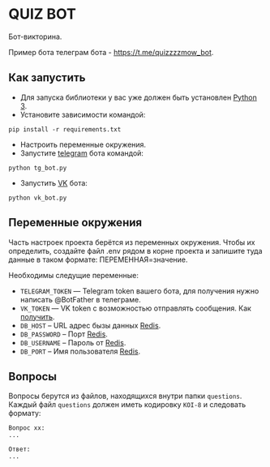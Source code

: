 # QUIZ BOT

Бот-викторина.

Пример бота телеграм бота - https://t.me/quizzzzmow_bot.

## Как запустить 
- Для запуска библиотеки у вас уже должен быть установлен [Python 3](https://www.python.org/downloads/).
- Установите зависимости командой:
```
pip install -r requirements.txt
```
- Настроить переменные окружения.
- Запустите [telegram](https://telegram.org/) бота  командой:
```
python tg_bot.py
```
- Запустить [VK](https://vk.com/) бота:
```
python vk_bot.py
```

## Переменные окружения
Часть настроек проекта берётся из переменных окружения. Чтобы их определить, создайте файл .env рядом в корне проекта и запишите туда данные в таком формате: ПЕРЕМЕННАЯ=значение.

Необходимы следущие переменные:
- `TELEGRAM_TOKEN` — Telegram token вашего бота, для получения нужно написать @BotFather в телеграме.
- `VK_TOKEN` — VK token c возможностью отправлять сообщения. Как [получить](https://pechenek.net/social-networks/vk/api-vk-poluchaem-klyuch-dostupa-token-gruppy/).
- `DB_HOST` – URL адрес бызы данных [Redis](https://redis.com/).
- `DB_PASSWORD` – Порт [Redis](https://redis.com/).
- `DB_USERNAME` – Пароль от [Redis](https://redis.com/).
- `DB_PORT` – Имя пользователя [Redis](https://redis.com/).
## Вопросы
Вопросы берутся из файлов, находящихся внутри папки `questions`. Каждый файл `questions` должен иметь кодировку `KOI-8` и следовать формату:
```
Вопрос xx:
...

Ответ:
...
```